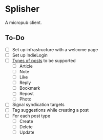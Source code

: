# Splisher
A micropub client.

## To-Do

- [ ] Set up infrastructure with a welcome page
- [ ] Set up IndieLogin
- [ ] [Types of posts](https://indieweb.org/posts#Types_of_Posts) to be supported
    - [ ] Article
    - [ ] Note
    - [ ] Like
    - [ ] Reply
    - [ ] Bookmark
    - [ ] Repost
    - [ ] Photo
- [ ] Signal syndication targets
- [ ] Tag suggestions while creating a post
- [ ] For each post type
    - [ ] Create
    - [ ] Delete
    - [ ] Update